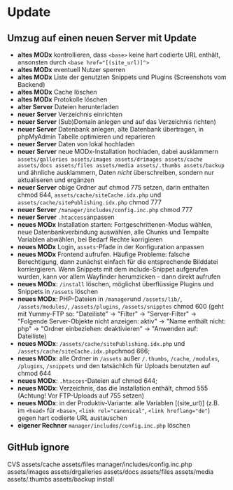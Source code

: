 # Update

## Umzug auf einen neuen Server mit Update

* **altes MODx** kontrollieren, dass  `<base>` keine hart codierte URL enthält, ansonsten durch `<base href="[(site_url)]">`
* **altes MODx** eventuell Nutzer sperren
* **altes MODx** Liste der genutzten Snippets und Plugins (Screenshots vom Backend)
* **altes MODx** Cache löschen
* **altes MODx** Protokolle löschen
* **alter Server** Dateien herunterladen
* **neuer Server** Verzeichnis einrichten
* **neuer Server** (Sub)Domain anlegen und auf das Verzeichnis richten)
* **neuer Server** Datenbank anlegen, alte Datenbank übertragen, in phpMyAdmin Tabelle optimieren und reparieren
* **neuer Server** Daten von lokal hochladen
* **neuer Server** neue MODx-Installation hochladen, dabei ausklammern `assets/galleries assets/images assets/drimages assets/cache assets/docs assets/files assets/media assets/.thumbs assets/backup` und ähnliche ausklammern, Daten *nicht* überschreiben, sondern nur aktualiseren und ergänzen
* **neuer Server** obige Ordner auf chmod 775 setzen, darin enthalten chmod 644, `assets/cache/siteCache.idx.php` und `assets/cache/sitePublishing.idx.php` chmod 777
* **neuer Server** `/manager/includes/config.inc.php` chmod 777
* **neuer Server** `.htaccess`anpassen
* **neues MODx** Installation starten: Fortgeschrittenen-Modus wählen, neue Datenbankverbindung auswählen, alle Chunks und Tempalte Variablen abwählen, bei Bedarf Rechte korrigieren
* **neues MODx** Login, `assets`-Pfade in der Konfiguration anpassen
* **neues MODx** Frontend aufrufen. Häufige Probleme: falsche Berechtigung, dann zunächst einfach für die entsprechende Bilddatei korriergieren. Wenn Snippets mit dem include-Snippet aufgerufen wurden, kann vor allem Wayfinder herumzicken - dann direkt aufrufen
* **neues MODx**: `/install` löschen, möglichst überflüssige Plugins und Snippets in `/assets` löschen
* **neues MODx**: PHP-Dateien in `/manager`und `/assets/lib/`, `/assets/modules/`, `/assets/plugins`, `/assets/snipptes` chmod 600 (geht mit Yummy-FTP so: "Dateiliste" -> "Filter" -> "Server-Filter" -> "Folgende Server-Objekte nicht anzeigen: aktiv" -> "Name enthält nicht: php" -> "Ordner einbeziehen: deaktivieren" -> "Anwenden auf: Dateiliste)
* **neues MODx**: `/assets/cache/sitePublishing.idx.php` und `/assets/cache/siteCache.idx.php`chmod 666;
* **neues MODx**: alle Ordner in `/assets` außer `/.thumbs`, `/cache`, `/modules`, `/plugins`, `/snippets` und den tatsächlich für Uploads benutzten auf chmod 644
* **neues MODx**: `.htacces`-Dateien auf chmod 644;
* **neues MODx**: Verzeichnis, das die Installation enthält, chmod 555 (Achtung! Vor FTP-Uploads auf 755 setzen)
* **neues MODx**: in der Produktiv-Variante: alle Variablen [(site_url)] (z.B. im `<head>` für `<base>`, `<link rel="canonical"`, `<link hreflang="de"`) gegen hart codierte URL austauschen
* **eigener Rechner** `manager/includes/config.inc.php` löschen


## GitHub ignore

CVS
assets/cache
assets/files
manager/includes/config.inc.php
assets/images
assets/drgalleries
assets/docs
assets/files
assets/media 
assets/.thumbs
assets/backup
install